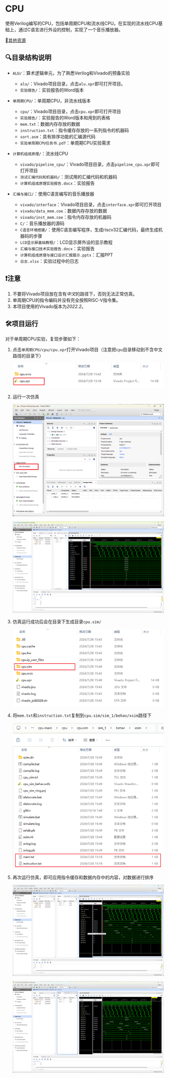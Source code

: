 # CPU

使用Verilog编写的CPU，包括单周期CPU和流水线CPU。在实现的流水线CPU基础上，通过C语言进行外设的控制，实现了一个音乐播放器。

🔗[其他资源](https://github.com/wyt8/bit-cs)

## 🔍目录结构说明

* `ALU/`：算术逻辑单元，为了熟悉Verilog和Vivado的预备实验
  * `alu/`：Vivado项目目录，点击`alu.xpr`即可打开项目。
  * `实验报告/`：实验报告的Word版本

* `单周期CPU/`：单周期CPU，非流水线版本
  * `cpu/`：Vivado项目目录，点击`cpu.xpr`即可打开项目
  * `实验报告/`：实验报告的Word版本和用到的表格
  * `mem.txt`：数据内存存放的数据
  * `instruction.txt`：指令缓存存放的一系列指令的机器码
  * `sort.asm`：具有排序功能的汇编源代码
  * `实验单周期CPU任务书.pdf`：单周期CPU实验需求

* `计算机组成原理/`：流水线CPU
  * `vivado/pipeline_cpu/`：Vivado项目目录，点击`pipeline_cpu.xpr`即可打开项目
  * `测试汇编代码和机器码/`：测试用的汇编代码和机器码
  * `计算机组成原理实验报告.docx`：实验报告

* `汇编与接口/`：使用C语言编写的音乐播放器
  * `vivado/interface`：Vivado项目目录，点击`interface.xpr`即可打开项目
  * `vivado/data_mem.coe`：数据内存存放的数据
  * `vivado/inst_mem.coe`：指令内存存放的机器码
  * `C/`：音乐播放器的源码
  * `C语言环境搭建/`：使用C语言编写程序，生成riscv32汇编代码，最终生成机器码的步骤
  * `LCD显示屏基础教程/`：LCD显示屏外设的显示教程
  * `汇编与接口技术实验报告.docx`：实验报告
  * `计算机组成原理与接口设计汇报展示.pptx`：汇报PPT
  * `日志.xlsx`：实验过程中的日志

## ❗注意

1. 不要将Vivado项目放在含有*中文*的路径下，否则无法正常仿真。
2. 单周期CPU的指令编码并没有完全按照RISC-V指令集。
3. 本项目使用的Vivado版本为*2022.2*。

## 🛠️项目运行

对于单周期CPU实验，复现步骤如下：

1. 点击`单周期CPU/cpu/cpu.xpr`打开Vivado项目（注意把`cpu`目录移动到不含中文路径的目录下）

   ![alt text](./assets/image.png)

2. 运行一次仿真

   ![alt text](./assets/image-1.png)

   ![alt text](./assets/image-2.png)

3. 仿真运行成功后会在目录下生成目录`cpu.sim/`

   ![alt text](./assets/image-3.png)

4. 将`mem.txt`和`instruction.txt`复制到`cpu.sim/sim_1/behav/xsim`路径下

   ![alt text](./assets/image-4.png)

5. 再次运行仿真，即可应用指令缓存和数据内存中的内容，对数据进行排序

   ![alt text](./assets/image-5.png)

   ![alt text](./assets/image-6.png)
